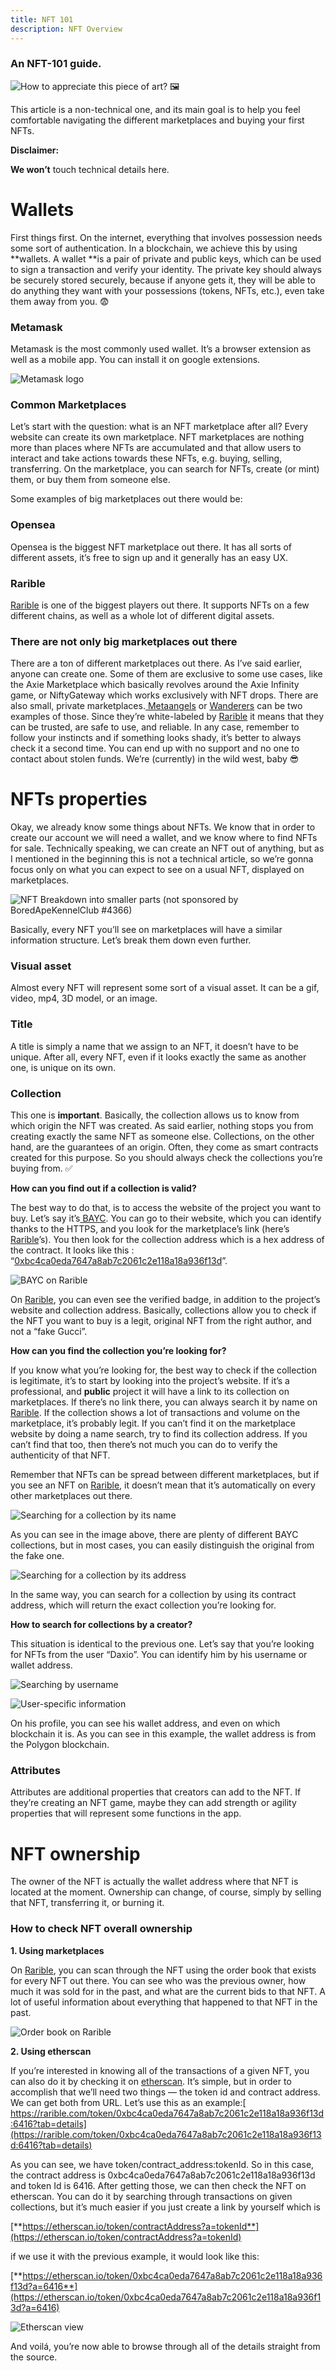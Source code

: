 ```yaml
---
title: NFT 101
description: NFT Overview
---
```


### An NFT-101 guide.

![How to appreciate this piece of art? 🖼](./img/0*AmngTXmRYhuOOzR-.png)

This article is a non-technical one, and its main goal is to help you feel comfortable navigating the different marketplaces and buying your first NFTs.

**Disclaimer:**

**We won’t** touch technical details here.

# Wallets

First things first. On the internet, everything that involves possession needs some sort of authentication. In a blockchain, we achieve this by using **wallets. A wallet **is a pair of private and public keys, which can be used to sign a transaction and verify your identity. The private key should always be securely stored securely, because if anyone gets it, they will be able to do anything they want with your possessions (tokens, NFTs, etc.), even take them away from you. 😨

### Metamask

Metamask is the most commonly used wallet. It’s a browser extension as well as a mobile app. You can install it on google extensions.

![Metamask logo](./img/0*O3cxFeSMnxANZerg.png)

### Common Marketplaces

Let’s start with the question: what is an NFT marketplace after all? Every website can create its own marketplace. NFT marketplaces are nothing more than places where NFTs are accumulated and that allow users to interact and take actions towards these NFTs, e.g. buying, selling, transferring. On the marketplace, you can search for NFTs, create (or mint) them, or buy them from someone else.

Some examples of big marketplaces out there would be:

### Opensea

Opensea is the biggest NFT marketplace out there. It has all sorts of different assets, it’s free to sign up and it generally has an easy UX.

### Rarible

[Rarible](https://rarible.com/) is one of the biggest players out there. It supports NFTs on a few different chains, as well as a whole lot of different digital assets.

### There are not only big marketplaces out there

There are a ton of different marketplaces out there. As I’ve said earlier, anyone can create one. Some of them are exclusive to some use cases, like the Axie Marketplace which basically revolves around the Axie Infinity game, or NiftyGateway which works exclusively with NFT drops. There are also small, private marketplaces.[ Metaangels](https://www.metaangelsnft.com/) or [Wanderers](https://www.wanderers.ai/) can be two examples of those. Since they’re white-labeled by [Rarible](https://rarible.com/) it means that they can be trusted, are safe to use, and reliable. In any case, remember to follow your instincts and if something looks shady, it’s better to always check it a second time. You can end up with no support and no one to contact about stolen funds. We’re (currently) in the wild west, baby 😎

# NFTs properties

Okay, we already know some things about NFTs. We know that in order to create our account we will need a wallet, and we know where to find NFTs for sale. Technically speaking, we can create an NFT out of anything, but as I mentioned in the beginning this is not a technical article, so we’re gonna focus only on what you can expect to see on a usual NFT, displayed on marketplaces.

![NFT Breakdown into smaller parts (not sponsored by BoredApeKennelClub #4366)](./img/0*hOpB-TGWR1p-9B6J.png)

Basically, every NFT you’ll see on marketplaces will have a similar information structure. Let’s break them down even further.

### Visual asset

Almost every NFT will represent some sort of a visual asset. It can be a gif, video, mp4, 3D model, or an image.

### Title

A title is simply a name that we assign to an NFT, it doesn’t have to be unique. After all, every NFT, even if it looks exactly the same as another one, is unique on its own.

### Collection

This one is **important**. Basically, the collection allows us to know from which origin the NFT was created. As said earlier, nothing stops you from creating exactly the same NFT as someone else. Collections, on the other hand, are the guarantees of an origin. Often, they come as smart contracts created for this purpose. So you should always check the collections you’re buying from. ✅

**How can you find out if a collection is valid?**

The best way to do that, is to access the website of the project you want to buy. Let’s say it’s[ BAYC](https://boredapeyachtclub.com/#/home). You can go to their website, which you can identify thanks to the HTTPS, and you look for the marketplace’s link (here’s [Rarible](https://rarible.com/)’s). You then look for the collection address which is a hex address of the contract. It looks like this : “[0xbc4ca0eda7647a8ab7c2061c2e118a18a936f13d](https://rarible.com/boredapeyachtclub/items)”.

![BAYC on Rarible](./img/0*V0Z6klU1QXPY5bPi.png)

On [Rarible](https://rarible.com/), you can even see the verified badge, in addition to the project’s website and collection address. Basically, collections allow you to check if the NFT you want to buy is a legit, original NFT from the right author, and not a “fake Gucci”.

**How can you find the collection you’re looking for?**

If you know what you’re looking for, the best way to check if the collection is legitimate, it’s to start by looking into the project’s website. If it’s a professional, and **public** project it will have a link to its collection on marketplaces. If there’s no link there, you can always search it by name on [Rarible](https://rarible.com/). If the collection shows a lot of transactions and volume on the marketplace, it’s probably legit. If you can’t find it on the marketplace website by doing a name search, try to find its collection address. If you can’t find that too, then there’s not much you can do to verify the authenticity of that NFT.

Remember that NFTs can be spread between different marketplaces, but if you see an NFT on [Rarible](https://rarible.com/), it doesn’t mean that it’s automatically on every other marketplaces out there.

![Searching for a collection by its name](./img/0*IivI_8O8gZcY5qv1.png)

As you can see in the image above, there are plenty of different BAYC collections, but in most cases, you can easily distinguish the original from the fake one.

![Searching for a collection by its address](./img/0*E-gGx8KHBg9_RM13.png)

In the same way, you can search for a collection by using its contract address, which will return the exact collection you’re looking for.

**How to search for collections by a creator?**

This situation is identical to the previous one. Let’s say that you’re looking for NFTs from the user “Daxio”. You can identify him by his username or wallet address.

![Searching by username](./img/0*-cg5cqnyp9GA1SAe.png)

![User-specific information](./img/0*SrTrfbqQuo0f-k0s.png)

On his profile, you can see his wallet address, and even on which blockchain it is. As you can see in this example, the wallet address is from the Polygon blockchain.

### Attributes

Attributes are additional properties that creators can add to the NFT. If they’re creating an NFT game, maybe they can add strength or agility properties that will represent some functions in the app.

# NFT ownership

The owner of the NFT is actually the wallet address where that NFT is located at the moment. Ownership can change, of course, simply by selling that NFT, transferring it, or burning it.

### How to check NFT overall ownership

**1. Using marketplaces**

On [Rarible](https://rarible.com/), you can scan through the NFT using the order book that exists for every NFT out there. You can see who was the previous owner, how much it was sold for in the past, and what are the current bids to that NFT. A lot of useful information about everything that happened to that NFT in the past.

![Order book on Rarible](./img/0*D29NNRpxb7mrhDhk.png)

**2. Using etherscan**

If you’re interested in knowing all of the transactions of a given NFT, you can also do it by checking it on [etherscan](https://etherscan.io/). It’s simple, but in order to accomplish that we’ll need two things — the token id and contract address. We can get both from URL. Let’s use this as an example:[ https://rarible.com/token/0xbc4ca0eda7647a8ab7c2061c2e118a18a936f13d:6416?tab=details](https://rarible.com/token/0xbc4ca0eda7647a8ab7c2061c2e118a18a936f13d:6416?tab=details)

As you can see, we have token/contract_address:tokenId. So in this case, the contract address is 0xbc4ca0eda7647a8ab7c2061c2e118a18a936f13d and token Id is 6416. After getting those, we can then check the NFT on etherscan. You can do it by searching through transactions on given collections, but it’s much easier if you just create a link by yourself which is

[**https://etherscan.io/token/contractAddress?a=tokenId**](https://etherscan.io/token/contractAddress?a=tokenId)

if we use it with the previous example, it would look like this:

[**https://etherscan.io/token/0xbc4ca0eda7647a8ab7c2061c2e118a18a936f13d?a=6416**](https://etherscan.io/token/0xbc4ca0eda7647a8ab7c2061c2e118a18a936f13d?a=6416)

![Etherscan view](./img/0*ieWs4OtyzX5mf94l.png)

And voilá, you’re now able to browse through all of the details straight from the source.
